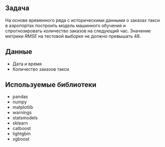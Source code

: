 ## Задача

На основе временного ряда с историческими данными о заказах такси в аэропортах построить модель машинного обучения и спрогнозировать количество заказов на следующий час. Значение метрики *RMSE* на тестовой выборке не должно превышать 48.

## Данные

* Дата и время
* Количество заказов такси

## Используемые библиотеки

* pandas
* numpy
* matplotlib
* warnings
* statsmodels
* sklearn
* catboost
* lightgbm
* xgboost
